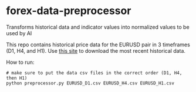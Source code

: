 # forex-data-preprocessor
Transforms historical data and indicator values into normalized values to be used by AI

This repo contains historical price data for the EURUSD pair in 3 timeframes (D1, H4, and H1). Use [this site](https://forexsb.com/historical-forex-data) to download the most recent historical data.

How to run:
```
# make sure to put the data csv files in the correct order (D1, H4, then H1)
python preprocessor.py EURUSD_D1.csv EURUSD_H4.csv EURUSD_H1.csv
```
